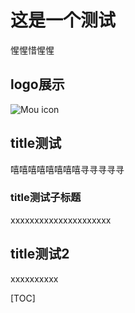 # 这是一个测试

惺惺惜惺惺

## logo展示

![Mou icon](/static/logo.png=50x50)


## title测试

嘻嘻嘻嘻嘻嘻嘻嘻寻寻寻寻寻


### title测试子标题

xxxxxxxxxxxxxxxxxxxxx

## title测试2

xxxxxxxxxx


[TOC]
